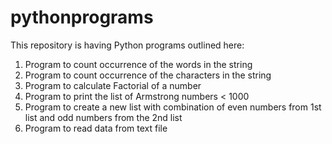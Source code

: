 # pythonprograms
This repository is having Python programs outlined here:

1. Program to count occurrence of the words in the string
2. Program to count occurrence of the characters in the string
3. Program to calculate Factorial of a number
4. Program to print the list of Armstrong numbers < 1000
5. Program to create a new list with combination of even numbers from 1st list and odd numbers from the 2nd list
6. Program to read data from text file
